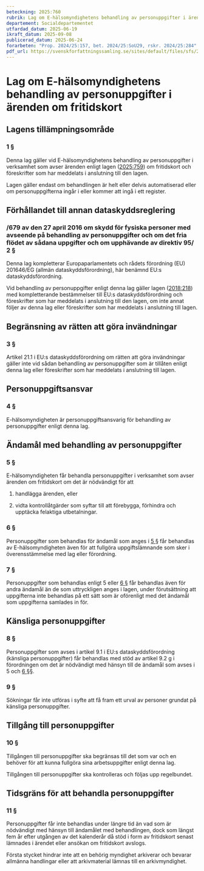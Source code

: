 ```yaml
---
beteckning: 2025:760
rubrik: Lag om E-hälsomyndighetens behandling av personuppgifter i ärenden om fritidskort
departement: Socialdepartementet
utfardad_datum: 2025-06-19
ikraft_datum: 2025-09-08
publicerad_datum: 2025-06-24
forarbeten: "Prop. 2024/25:157, bet. 2024/25:SoU29, rskr. 2024/25:284"
pdf_url: https://svenskforfattningssamling.se/sites/default/files/sfs/2025-06/SFS2025-760.pdf
---
```


# Lag om E-hälsomyndighetens behandling av personuppgifter i ärenden om fritidskort

## Lagens tillämpningsområde

### 1 §

Denna lag gäller vid E-hälsomyndighetens behandling av personuppgifter i verksamhet som avser ärenden enligt lagen ([2025:759](https://selex.se/eli/sfs/2025/759)) om fritidskort och föreskrifter som har meddelats i anslutning till den lagen.

Lagen gäller endast om behandlingen är helt eller delvis automatiserad eller om personuppgifterna ingår i eller kommer att ingå i ett register.

## Förhållandet till annan dataskyddsreglering

### /679 av den 27 april 2016 om skydd för fysiska personer med avseende på behandling av personuppgifter och om det fria flödet av sådana uppgifter och om upphävande av direktiv 95/ 2 §

Denna lag kompletterar Europaparlamentets och rådets förordning (EU) 201646/EG (allmän dataskyddsförordning), här benämnd EU:s dataskyddsförordning.

Vid behandling av personuppgifter enligt denna lag gäller lagen ([2018:218](https://selex.se/eli/sfs/2018/218)) med kompletterande bestämmelser till EU:s dataskyddsförordning och föreskrifter som har meddelats i anslutning till den lagen, om inte annat följer av denna lag eller föreskrifter som har meddelats i anslutning till lagen.

## Begränsning av rätten att göra invändningar

### 3 §

Artikel 21.1 i EU:s dataskyddsförordning om rätten att göra invändningar gäller inte vid sådan behandling av personuppgifter som är tillåten enligt denna lag eller föreskrifter som har meddelats i anslutning till lagen.

## Personuppgiftsansvar

### 4 §

E-hälsomyndigheten är personuppgiftsansvarig för behandling av personuppgifter enligt denna lag.

## Ändamål med behandling av personuppgifter

### 5 §

E-hälsomyndigheten får behandla personuppgifter i verksamhet som avser ärenden om fritidskort om det är nödvändigt för att

1. handlägga ärenden, eller

2. vidta kontrollåtgärder som syftar till att förebygga, förhindra och upptäcka felaktiga utbetalningar.

### 6 §

Personuppgifter som behandlas för ändamål som anges i [5 §](#5) får behandlas av E-hälsomyndigheten även för att fullgöra uppgiftslämnande som sker i överensstämmelse med lag eller förordning.

### 7 §

Personuppgifter som behandlas enligt 5 eller [6 §](#6) får behandlas även för andra ändamål än de som uttryckligen anges i lagen, under förutsättning att uppgifterna inte behandlas på ett sätt som är oförenligt med det ändamål som uppgifterna samlades in för.

## Känsliga personuppgifter

### 8 §

Personuppgifter som avses i artikel 9.1 i EU:s dataskyddsförordning (känsliga personuppgifter) får behandlas med stöd av artikel 9.2 g i förordningen om det är nödvändigt med hänsyn till de ändamål som avses i 5 och [6 §](#6)§.

### 9 §

Sökningar får inte utföras i syfte att få fram ett urval av personer grundat på känsliga personuppgifter.

## Tillgång till personuppgifter

### 10 §

Tillgången till personuppgifter ska begränsas till det som var och en behöver för att kunna fullgöra sina arbetsuppgifter enligt denna lag.

Tillgången till personuppgifter ska kontrolleras och följas upp regelbundet.

## Tidsgräns för att behandla personuppgifter

### 11 §

Personuppgifter får inte behandlas under längre tid än vad som är nödvändigt med hänsyn till ändamålet med behandlingen, dock som längst fem år efter utgången av det kalenderår då stöd i form av fritidskort senast lämnades i ärendet eller ansökan om fritidskort avslogs.

Första stycket hindrar inte att en behörig myndighet arkiverar och bevarar allmänna handlingar eller att arkivmaterial lämnas till en arkivmyndighet.